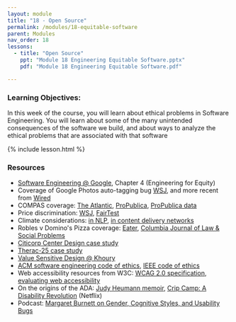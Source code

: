 ```yaml
---
layout: module
title: "18 - Open Source"
permalink: /modules/18-equitable-software
parent: Modules
nav_order: 18
lessons: 
  - title: "Open Source"
    ppt: "Module 18 Engineering Equitable Software.pptx"
    pdf: "Module 18 Engineering Equitable Software.pdf"

---
```

### Learning Objectives:
In this week of the course, you will learn about ethical problems in Software Engineering. You will learn about some of the many unintended consequences of the software we build, and about ways to analyze the ethical problems that are associated with that software

{% include lesson.html %}

### Resources
* [Software Engineering @ Google](https://learning.oreilly.com/library/view/software-engineering-at/9781492082781/), Chapter 4 (Engineering for Equity)
* Coverage of Google Photos auto-tagging bug [WSJ](https://www.wsj.com/articles/BL-DGB-42522), and more recent from [Wired](https://www.wired.com/story/when-it-comes-to-gorillas-google-photos-remains-blind/)
* COMPAS coverage: [The Atlantic](https://www.theatlantic.com/technology/archive/2018/01/equivant-compas-algorithm/550646/), [ProPublica](https://www.propublica.org/article/machine-bias-risk-assessments-in-criminal-sentencing), [ProPublica data](https://www.propublica.org/article/how-we-analyzed-the-compas-recidivism-algorithm)
* Price discrimination: [WSJ](https://www.wsj.com/articles/SB10001424127887323777204578189391813881534), [FairTest](https://arxiv.org/abs/1510.02377)
* Climate considerations: [in NLP](https://arxiv.org/abs/1906.02243), [in content delivery networks](https://www.sciencedirect.com/science/article/abs/pii/S2210537916301196)
* Robles v Domino's Pizza coverage: [Eater](https://www.eater.com/2019/7/25/8930669/dominos-supreme-court-website-accessible-blind-users), [Columbia Journal of Law & Social Problems](http://jlsp.law.columbia.edu/2020/02/13/inaccessible-pizza-delivery-and-the-future-of-the-ada/)
* [Citicorp Center Design case study](https://www.theaiatrust.com/whitepapers/ethics/study.php)
* [Therac-25 case study](https://ethicsunwrapped.utexas.edu/case-study/therac-25)
* [Value Sensitive Design @ Khoury](https://vsd.ccs.neu.edu)
* [ACM software engineering code of ethics](https://ethics.acm.org/code-of-ethics/software-engineering-code/), [IEEE code of ethics](https://www.computer.org/education/code-of-ethics)
* Web accessibility resources from W3C: [WCAG 2.0 specification](https://www.w3.org/TR/WCAG20/), [evaluating web accessibility](https://www.w3.org/WAI/test-evaluate/)
* On the origins of the ADA: [Judy Heumann memoir](https://www.penguinrandomhouse.com/books/621090/being-heumann-by-judith-heumann/), [Crip Camp: A Disability Revolution](https://www.netflix.com/title/81001496) (Netflix)
* Podcast: [Margaret Burnett on Gender, Cognitive Styles, and Usability Bugs](https://www.se-radio.net/2019/09/episode-380-margaret-burnett-on-gender-cognitive-styles-usability-bugs/)
